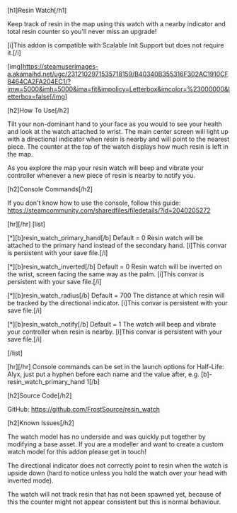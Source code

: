 [h1]Resin Watch[/h1]

Keep track of resin in the map using this watch with a nearby indicator and total resin counter so you'll never miss an upgrade!

[i]This addon is compatible with Scalable Init Support but does not require it.[/i]

[img]https://steamuserimages-a.akamaihd.net/ugc/2312102971535718159/B40340B355316F302AC1910CF8464CA2FA204EC1/?imw=5000&imh=5000&ima=fit&impolicy=Letterbox&imcolor=%23000000&letterbox=false[/img]

[h2]How To Use[/h2]

Tilt your non-dominant hand to your face as you would to see your health and look at the watch attached to wrist.
The main center screen will light up with a directional indicator when resin is nearby and will point to the nearest piece.
The counter at the top of the watch displays how much resin is left in the map.

As you explore the map your resin watch will beep and vibrate your controller whenever a new piece of resin is nearby to notify you.

[h2]Console Commands[/h2]

If you don't know how to use the console, follow this guide: https://steamcommunity.com/sharedfiles/filedetails/?id=2040205272

[hr][/hr]
[list]

[*][b]resin_watch_primary_hand[/b]
Default = 0
Resin watch will be attached to the primary hand instead of the secondary hand.
[i]This convar is persistent with your save file.[/i]

[*][b]resin_watch_inverted[/b]
Default = 0
Resin watch will be inverted on the wrist, screen facing the same way as the palm.
[i]This convar is persistent with your save file.[/i]

[*][b]resin_watch_radius[/b]
Default = 700
The distance at which resin will be tracked by the directional indicator.
[i]This convar is persistent with your save file.[/i]

[*][b]resin_watch_notify[/b]
Default = 1
The watch will beep and vibrate your controller when resin is nearby.
[i]This convar is persistent with your save file.[/i]

[/list]

[hr][/hr]
Console commands can be set in the launch options for Half-Life: Alyx, just put a hyphen before each name and the value after, e.g. [b]-resin_watch_primary_hand 1[/b]

[h2]Source Code[/h2]

GitHub: https://github.com/FrostSource/resin_watch

[h2]Known Issues[/h2]

The watch model has no underside and was quickly put together by modifying a base asset. If you are a modeller and want to create a custom watch model for this addon please get in touch!

The directional indicator does not correctly point to resin when the watch is upside down (hard to notice unless you hold the watch over your head with inverted mode).

The watch will not track resin that has not been spawned yet, because of this the counter might not appear consistent but this is normal behaviour.
